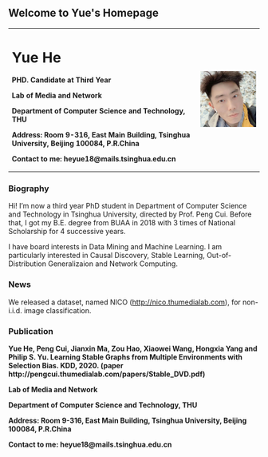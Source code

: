 ## Welcome to Yue's Homepage

<table border="0">
  <tr>
    <td width="75%">
      <h1>Yue He</h1>
      <p><b>PHD. Candidate at Third Year</b></p>
      <p><b>Lab of Media and Network</b></p>
      <p><b>Department of Computer Science and Technology, THU</b></p>
      <p><b>Address: Room 9-316, East Main Building, Tsinghua University, Beijing 100084, P.R.China</b></p> 
      <p><b>Contact to me: heyue18@mails.tsinghua.edu.cn</b></p>
    </td>
    <td width="25%">
      <img src="/991624498391_.pic.jpg" width="100%">      
    </td>
  </tr>
</table>



### Biography
Hi! I’m now a third year PhD student in Department of Computer Science and Technology in Tsinghua University, directed by Prof. Peng Cui. Before that, I got my B.E. degree from BUAA in 2018 with 3 times of National Scholarship for 4 successive years.

I have board interests in Data Mining and Machine Learning. I am particularly interested in Causal Discovery, Stable Learning, Out-of-Distribution Generalizaion and  Network Computing.

### News

We released a dataset, named NICO (http://nico.thumedialab.com), for non-i.i.d. image classification.


### Publication


<table border="0">
  <tr>
      <p><b>Yue He, Peng Cui, Jianxin Ma, Zou Hao, Xiaowei Wang, Hongxia Yang and Philip S. Yu. Learning Stable Graphs from Multiple Environments with Selection Bias. KDD, 2020. (paper <href>http://pengcui.thumedialab.com/papers/Stable_DVD.pdf</href>)</b></p>
      <p><b>Lab of Media and Network</b></p>
      <p><b>Department of Computer Science and Technology, THU</b></p>
      <p><b>Address: Room 9-316, East Main Building, Tsinghua University, Beijing 100084, P.R.China</b></p> 
      <p><b>Contact to me: heyue18@mails.tsinghua.edu.cn</b></p>
  </tr>
</table>
